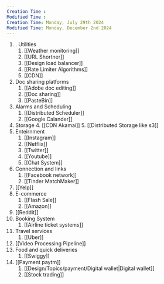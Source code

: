 ```yaml
---
Creation Time :
Modified Time :
Creation Time: Monday, July 29th 2024
Modified Time: Monday, December 2nd 2024
---
```

1. . Utilities
	1. [[Weather monitoring]]
	2. [[URL Shortner]]
	3. [[Design load balancer]]
	4. [[Rate Limiter Algorithms]]
	5. [[CDN]]
2. Doc sharing platforms
	1. [[Adobe doc editing]]
	2. [[Doc sharing]]
	3. [[PasteBin]]
3. Alarms and Scheduling
	1. [[Distributed Scheduler]]
	2. [[Google Calander]]
4. Storage
	4. [[CDN Akamai]]
	5. [[Distributed Storage like s3]]
5. Enteirnment
	1. [[Instagram]]
	2. [[Netflix]]
	3. [[Twitter]]
	4. [[Youtube]]
	5. [[Chat System]]
6. Connection and links
	1. [[Facebook network]]
	2.  [[Tinder MatchMaker]]
7. [[Yelp]]
8. E-commerce
	1. [[Flash Sale]]
	2. [[Amazon]]
9.  [[Reddit]]
10. Booking System
	1. [[Airline ticket systems]]
11. Travel services
	1. [[Uber]]
12. [[Video Processing Pipeline]]
13. Food and quick deliveries
	1. [[Swiggy]]
14. [[Payment paytm]]
	1. [[Design/Topics/payment/Digital wallet|Digital wallet]]
	2. [[Stock trading]]